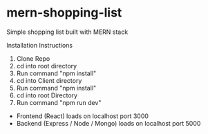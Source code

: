 # mern-shopping-list
Simple shopping list built with MERN stack

Installation Instructions
1. Clone Repo
2. cd into root directory
3. Run command "npm install"
4. cd into Client directory
5. Run command "npm install"
6. cd into root Directory
7. Run command "npm run dev"

- Frontend (React) loads on localhost port 3000
- Backend (Express / Node / Mongo) loads on localhost port 5000
